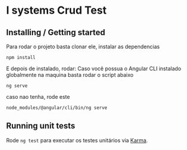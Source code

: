 # I systems Crud Test

## Installing / Getting started

Para rodar o projeto basta clonar ele, instalar as dependencias

```shell
npm install
```

E depois de instalado, rodar:
Caso você possua o Angular CLI instalado globalmente na maquina basta rodar o script abaixo
```shell
ng serve
```

caso nao tenha, rode este
```shell
node_modules/@angular/cli/bin/ng serve
```
## Running unit tests

Rode `ng test` para executar os testes unitários via [Karma](https://karma-runner.github.io).
